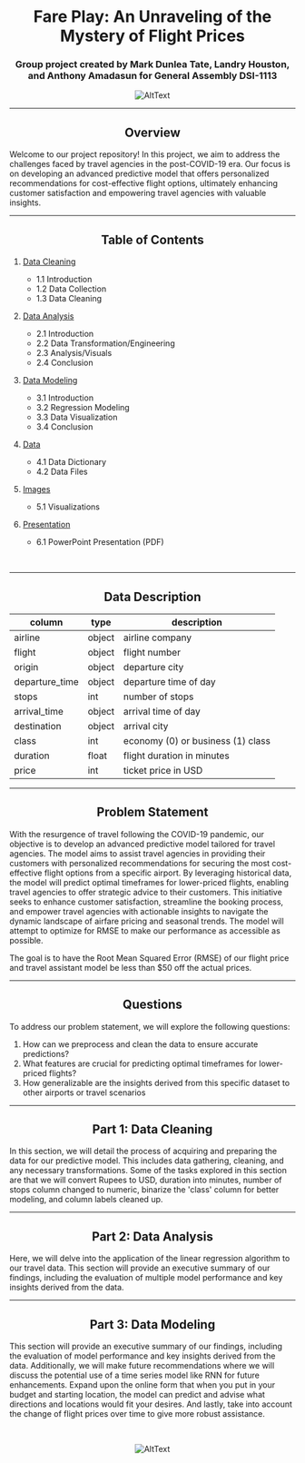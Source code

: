 <h1 align='center'> Fare Play: An Unraveling of the Mystery of Flight Prices</h1>

<h3 align='center'> Group project created by Mark Dunlea Tate, Landry Houston, and Anthony Amadasun for General Assembly DSI-1113</h3>

<div align='center'>

![AltText](https://www.latentview.com/wp-content/uploads/2023/08/ai-and-analytics-in-the-airline-industry-driving-efficiency-and-enhancing-cx-featured.jpg)

</div>

---

<h2 align='center'> Overview </h2>

Welcome to our project repository! In this project, we aim to address the challenges faced by travel agencies in the post-COVID-19 era. Our focus is on developing an advanced predictive model that offers personalized recommendations for cost-effective flight options, ultimately enhancing customer satisfaction and empowering travel agencies with valuable insights.

---

<h2 align='center'>Table of Contents</h2>

1. [Data Cleaning](code/01_data_cleaning.ipynb)

    - 1.1 Introduction
    - 1.2 Data Collection
    - 1.3 Data Cleaning

2. [Data Analysis](code/02_data_analysis.ipynb)

    - 2.1 Introduction
    - 2.2 Data Transformation/Engineering
    - 2.3 Analysis/Visuals
    - 2.4 Conclusion

3. [Data Modeling](code/03_data_modeling.ipynb)

    - 3.1 Introduction
    - 3.2 Regression Modeling
    - 3.3 Data Visualization
    - 3.4 Conclusion

4. [Data](data/)

    - 4.1 Data Dictionary
    - 4.2 Data Files

5. [Images](images/)

    - 5.1 Visualizations

6. [Presentation](FarePlay.pdf)

    - 6.1 PowerPoint Presentation (PDF)

<br>

---

<h2 align='center'>Data Description</h2>

<div align='center'>

| column         | type   | description                       |
| -------------- | ------ | --------------------------------- |
| airline        | object | airline company                   |
| flight         | object | flight number                     |
| origin         | object | departure city                    |
| departure_time | object | departure time of day             |
| stops          | int    | number of stops                   |
| arrival_time   | object | arrival time of day               |
| destination    | object | arrival city                      |
| class          | int    | economy (0) or business (1) class |
| duration       | float  | flight duration in minutes        |
| price          | int    | ticket price in USD               |

</div>

---

<h2 align='center'>Problem Statement</h2>

With the resurgence of travel following the COVID-19 pandemic, our objective is to develop an advanced predictive model tailored for travel agencies. The model aims to assist travel agencies in providing their customers with personalized recommendations for securing the most cost-effective flight options from a specific airport. By leveraging historical data, the model will predict optimal timeframes for lower-priced flights, enabling travel agencies to offer strategic advice to their customers. This initiative seeks to enhance customer satisfaction, streamline the booking process, and empower travel agencies with actionable insights to navigate the dynamic landscape of airfare pricing and seasonal trends. The model will attempt to optimize for RMSE to make our performance as accessible as possible.

The goal is to have the Root Mean Squared Error (RMSE) of our flight price and travel assistant model be less than $50 off the actual prices.

---

<h2 align='center'>Questions</h2>

To address our problem statement, we will explore the following questions:

1. How can we preprocess and clean the data to ensure accurate predictions?
2. What features are crucial for predicting optimal timeframes for lower-priced flights?
3. How generalizable are the insights derived from this specific dataset to other airports or travel scenarios

---

<h2 align='center'>Part 1: Data Cleaning</h2>

In this section, we will detail the process of acquiring and preparing the data for our predictive model. This includes data gathering, cleaning, and any necessary transformations. Some of the tasks explored in this section are that we will convert Rupees to USD, duration into minutes, number of stops column changed to numeric, binarize the 'class' column for better modeling, and column labels cleaned up.

---

<h2 align='center'>Part 2: Data Analysis</h2>

Here, we will delve into the application of the linear regression algorithm to our travel data. This section will provide an executive summary of our findings, including the evaluation of multiple model performance and key insights derived from the data.

---

<h2 align='center'>Part 3: Data Modeling</h2>

This section will provide an executive summary of our findings, including the evaluation of model performance and key insights derived from the data. Additionally, we will make future recommendations where we will discuss the potential use of a time series model like RNN for future enhancements. Expand upon the online form that when you put in your budget and starting location, the model can predict and advise what directions and locations would fit your desires. And lastly, take into account the change of
flight prices over time to give more robust assistance.

<br>

<div align='center'>

![AltText](https://media.licdn.com/dms/image/D5612AQFwNc05_ndXIQ/article-cover_image-shrink_720_1280/0/1698694514274?e=1710979200&v=beta&t=ibpfjqzM24Lot2cKZ34GcW-3A4rDEQB5G5FKEhNEnhY)

</div>
